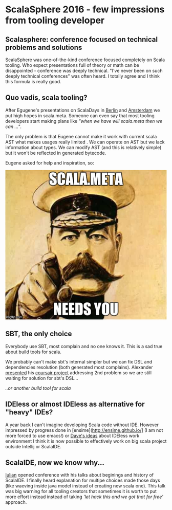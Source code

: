 # ScalaSphere 2016 - few impressions from tooling developer

## Scalasphere: conference focused on technical problems and solutions

ScalaSphere was one-of-the-kind conference focused completely on Scala tooling. Who expect presentations full of theory or math can be disappointed - conference was deeply technical. "I've never been on such deeply technical conferences" was often heard. I totally agree and I think this formula is really good.


## Quo vadis, scala tooling?

After Egugene's presentations on ScalaDays in [Berlin](http://scalamacros.org/paperstalks/2014-06-17-EasyMetaprogrammingForEveryone.pdf) and [Amsterdam](https://www.parleys.com/tutorial/state-meta-summer-2015) we put high hopes in scala.meta. Someone can even say that most tooling developers start making plans like _"when we have will scala.meta then we can ..."_.

The only problem is that Eugene cannot make it work with current scala AST what makes usages really limited . We can operate on AST but we lack information about types. We can modify AST (and this is relatively simple) but it won't be reflected in generated bytecode.

Eugene asked for help and inspiration, so:

![alt tag](scala-meta-needs-you.jpg)

## SBT, the only choice

Everybody use SBT, most complain and no one knows it. This is a sad true about build tools for scala.

We probably can't make sbt's internal simpler but we can fix DSL and dependencies resolution (both generated most complains).
Alexander [presented](http://scalasphere.org/speaker/alexandre-archambault/) his [coursair project](https://github.com/alexarchambault/coursier) addressing 2nd problem so we are still waiting for solution for sbt's DSL...

_..or another build tool for scala_

## IDEless or almost IDEless as alternative for "heavy" IDEs?

A year back I can't imagine developing Scala code without IDE. However impressed by progress done in [ensime](http://ensime.github.io/] (I am not more forced to use emacs!) or [Dave's ideas]([http://scalasphere.org/speaker/dave-gurnell) about IDEless work environment I think it is now possible to effectively work on big scala project outside Intellij or ScalaIDE.

## ScalaIDE, now we know why...

[Iulian](http://scalasphere.org/speaker/iulian-dragos/) opened conference with his talks about beginings and history of ScalaIDE. I finally heard explanation for multipe choices made those days (like waeving inside java model instead of creating new scala one). This talk was big warning for all tooling creators that sometimes it is worth to put more effort instead instead of taking _'let hack this and we got that for free'_ approach.
